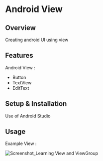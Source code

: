 # Android View

## Overview
Creating android UI using view

## Features
Android View :
- Button
- TextView
- EditText

## Setup & Installation 
Use of Android Studio

## Usage
Example View :

![Screenshot_Learning View and ViewGroup](https://user-images.githubusercontent.com/56164259/68088598-59b20f80-fe93-11e9-852d-100761101929.png)
